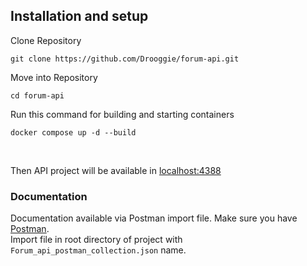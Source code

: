 ## Installation and setup 

Clone Repository 
```
git clone https://github.com/Drooggie/forum-api.git
``` 

Move into Repository 
```
cd forum-api
``` 


Run this command for building and starting containers
```
docker compose up -d --build
```  
<br />

Then API project will be available in <a href="http://localhost:8888/">localhost:4388</a>
<br/>

### Documentation
Documentation available via Postman import file. Make sure you have <a href="https://www.postman.com/downloads/">Postman</a>. 
<br />
Import file in root directory of project with `Forum_api_postman_collection.json` name.